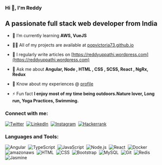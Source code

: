 ### Hi 👋, I'm Reddy

## A passionate full stack web developer from India
- 🌱 I’m currently learning **AWS, VueJS**

- 👨‍💻 All of my projects are available at [popvictoria73.github.io](https://popvictoria73.github.io/)

- 📝 I regularly write articles on [https://reddyuppathi.wordpress.com](https://reddyuppathi.wordpress.com)

- 💬 Ask me about **Angular, Node , HTML , CSS , SCSS, React , NgRx, Redux**

- 📄 Know about my experiences @ [profile](https://popvictoria73.github.io/assets/Reddy_Senior_WebDev_7_Yrs_Exp_Resume.pdf)

- ⚡ Fun fact **I enjoy most of my time being outdoors.Nature lover, Long run, Yoga Practices, Swimming.**

### Connect with me:

[![Twitter](https://img.shields.io/badge/-Twitter-05122A?style=flat&logo=twitter)](https://twitter.com/reddyuppathi)&nbsp;
[![LinkedIn](https://img.shields.io/badge/-LinkedIn-05122A?style=flat&logo=linkedin)](https://linkedin.com/in/reddy-uppathi)&nbsp;
[![Instagram](https://img.shields.io/badge/-Instagram-05122A?style=flat&logo=instagram)](https://www.instagram.com/angularcode/)&nbsp;
[![Hackerrank](https://img.shields.io/badge/-HackerRank-3a424f?style=flat&logo=hackerrank)](https://www.hackerrank.com/profile/popvictoria73)&nbsp;

### Languages and Tools:


![Angular](https://img.shields.io/badge/-Angular-05122A?style=flat&logo=angular)&nbsp;
![TypeScript](https://img.shields.io/badge/-Typescript-05122A?style=flat&logo=typescript)&nbsp;
![JavaScript](https://img.shields.io/badge/-JavaScript-05122A?style=flat&logo=javascript)&nbsp;
![Node.js](https://img.shields.io/badge/-Node.js-05122A?style=flat&logo=node.js)&nbsp;
![React](https://img.shields.io/badge/-React-05122A?style=flat&logo=react)&nbsp;
![Docker](https://img.shields.io/badge/-Docker-05122A?style=flat&logo=docker)&nbsp;
![amazonaws](https://img.shields.io/badge/-AmazonAWS-05122A?style=flat&logo=amazon-aws)&nbsp;
![HTML](https://img.shields.io/badge/-HTML-05122A?style=flat&logo=HTML5)&nbsp;
![CSS](https://img.shields.io/badge/-CSS-05122A?style=flat&logo=CSS3&logoColor=1572B6)&nbsp;
![Bootstrap](https://img.shields.io/badge/Bootstrap-563D7C?style=flat&logo=bootstrap&logoColor=1572B6)&nbsp;
![MySQL](https://img.shields.io/badge/-MySQL-05122A?style=flat&logo=mysql)&nbsp;
![Git](https://img.shields.io/badge/-Git-05122A?style=flat&logo=git)&nbsp;
![Redis](https://img.shields.io/badge/-Redis-05122A?style=flat&logo=redis)&nbsp;
![Jasmine](https://img.shields.io/badge/-Jasmine-05122A?style=flat&logo=jasmine)&nbsp;

<br />
